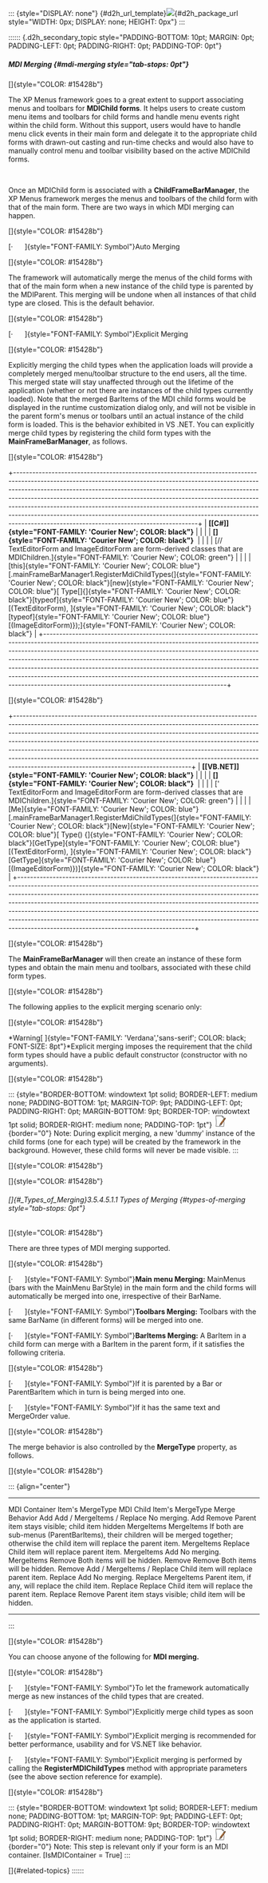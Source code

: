 ::: {style="DISPLAY: none"}
[](ms-xhelp:///?Id=d2h_url_template){#d2h_url_template}![](!package_url!){#d2h_package_url style="WIDTH: 0px; DISPLAY: none; HEIGHT: 0px"}
:::

:::::: {.d2h_secondary_topic style="PADDING-BOTTOM: 10pt; MARGIN: 0pt; PADDING-LEFT: 0pt; PADDING-RIGHT: 0pt; PADDING-TOP: 0pt"}
##### MDI Merging {#mdi-merging style="tab-stops: 0pt"}

[]{style="COLOR: #15428b"} 

The XP Menus framework goes to a great extent to support associating menus and toolbars for **MDIChild forms**. It helps users to create custom menu items and toolbars for child forms and handle menu events right within the child form. Without this support, users would have to handle menu click events in their main form and delegate it to the appropriate child forms with drawn-out casting and run-time checks and would also have to manually control menu and toolbar visibility based on the active MDIChild forms.

 

Once an MDIChild form is associated with a **ChildFrameBarManager**, the XP Menus framework merges the menus and toolbars of the child form with that of the main form. There are two ways in which MDI merging can happen.

[]{style="COLOR: #15428b"} 

[·      ]{style="FONT-FAMILY: Symbol"}Auto Merging

[]{style="COLOR: #15428b"} 

The framework will automatically merge the menus of the child forms with that of the main form when a new instance of the child type is parented by the MDIParent. This merging will be undone when all instances of that child type are closed. This is the default behavior.

[]{style="COLOR: #15428b"} 

[·      ]{style="FONT-FAMILY: Symbol"}Explicit Merging

[]{style="COLOR: #15428b"} 

Explicitly merging the child types when the application loads will provide a completely merged menu/toolbar structure to the end users, all the time. This merged state will stay unaffected through out the lifetime of the application (whether or not there are instances of the child types currently loaded). Note that the merged BarItems of the MDI child forms would be displayed in the runtime customization dialog only, and will not be visible in the parent form\'s menus or toolbars until an actual instance of the child form is loaded. This is the behavior exhibited in VS .NET. You can explicitly merge child types by registering the child form types with the **MainFrameBarManager**, as follows.

[]{style="COLOR: #15428b"} 

+---------------------------------------------------------------------------------------------------------------------------------------------------------------------------------------------------------------------------------------------------------------------------------------------------------------------------------------------------------------------------------------------------------------------------------------------------------------------------------------------------------------------------------------------+
| **[\[C#\]]{style="FONT-FAMILY: 'Courier New'; COLOR: black"}**                                                                                                                                                                                                                                                                                                                                                                                                                                                                              |
|                                                                                                                                                                                                                                                                                                                                                                                                                                                                                                                                             |
| **[]{style="FONT-FAMILY: 'Courier New'; COLOR: black"}**                                                                                                                                                                                                                                                                                                                                                                                                                                                                                    |
|                                                                                                                                                                                                                                                                                                                                                                                                                                                                                                                                             |
| [// TextEditorForm and ImageEditorForm are form-derived classes that are MDIChildren.]{style="FONT-FAMILY: 'Courier New'; COLOR: green"}                                                                                                                                                                                                                                                                                                                                                                                                    |
|                                                                                                                                                                                                                                                                                                                                                                                                                                                                                                                                             |
| [this]{style="FONT-FAMILY: 'Courier New'; COLOR: blue"}[.mainFrameBarManager1.RegisterMdiChildTypes(]{style="FONT-FAMILY: 'Courier New'; COLOR: black"}[new]{style="FONT-FAMILY: 'Courier New'; COLOR: blue"}[ Type\[\]{]{style="FONT-FAMILY: 'Courier New'; COLOR: black"}[typeof]{style="FONT-FAMILY: 'Courier New'; COLOR: blue"}[(TextEditorForm), ]{style="FONT-FAMILY: 'Courier New'; COLOR: black"}[typeof]{style="FONT-FAMILY: 'Courier New'; COLOR: blue"}[(ImageEditorForm)});]{style="FONT-FAMILY: 'Courier New'; COLOR: black"} |
+---------------------------------------------------------------------------------------------------------------------------------------------------------------------------------------------------------------------------------------------------------------------------------------------------------------------------------------------------------------------------------------------------------------------------------------------------------------------------------------------------------------------------------------------+

[]{style="COLOR: #15428b"} 

+-------------------------------------------------------------------------------------------------------------------------------------------------------------------------------------------------------------------------------------------------------------------------------------------------------------------------------------------------------------------------------------------------------------------------------------------------------------------------------------------------------------------------------------------+
| **[\[VB.NET\]]{style="FONT-FAMILY: 'Courier New'; COLOR: black"}**                                                                                                                                                                                                                                                                                                                                                                                                                                                                        |
|                                                                                                                                                                                                                                                                                                                                                                                                                                                                                                                                           |
| **[]{style="FONT-FAMILY: 'Courier New'; COLOR: black"}**                                                                                                                                                                                                                                                                                                                                                                                                                                                                                  |
|                                                                                                                                                                                                                                                                                                                                                                                                                                                                                                                                           |
| [\' TextEditorForm and ImageEditorForm are form-derived classes that are MDIChildren.]{style="FONT-FAMILY: 'Courier New'; COLOR: green"}                                                                                                                                                                                                                                                                                                                                                                                                  |
|                                                                                                                                                                                                                                                                                                                                                                                                                                                                                                                                           |
| [Me]{style="FONT-FAMILY: 'Courier New'; COLOR: blue"}[.mainFrameBarManager1.RegisterMdiChildTypes(]{style="FONT-FAMILY: 'Courier New'; COLOR: black"}[New]{style="FONT-FAMILY: 'Courier New'; COLOR: blue"}[ Type() {]{style="FONT-FAMILY: 'Courier New'; COLOR: black"}[GetType]{style="FONT-FAMILY: 'Courier New'; COLOR: blue"}[(TextEditorForm), ]{style="FONT-FAMILY: 'Courier New'; COLOR: black"}[GetType]{style="FONT-FAMILY: 'Courier New'; COLOR: blue"}[(ImageEditorForm)})]{style="FONT-FAMILY: 'Courier New'; COLOR: black"} |
+-------------------------------------------------------------------------------------------------------------------------------------------------------------------------------------------------------------------------------------------------------------------------------------------------------------------------------------------------------------------------------------------------------------------------------------------------------------------------------------------------------------------------------------------+

[]{style="COLOR: #15428b"} 

The **MainFrameBarManager** will then create an instance of these form types and obtain the main menu and toolbars, associated with these child form types.

[]{style="COLOR: #15428b"} 

The following applies to the explicit merging scenario only:

[]{style="COLOR: #15428b"} 

*Warning[ ]{style="FONT-FAMILY: 'Verdana','sans-serif'; COLOR: black; FONT-SIZE: 8pt"}*Explicit merging imposes the requirement that the child form types should have a public default constructor (constructor with no arguments).

[]{style="COLOR: #15428b"} 

::: {style="BORDER-BOTTOM: windowtext 1pt solid; BORDER-LEFT: medium none; PADDING-BOTTOM: 1pt; MARGIN-TOP: 9pt; PADDING-LEFT: 0pt; PADDING-RIGHT: 0pt; MARGIN-BOTTOM: 9pt; BORDER-TOP: windowtext 1pt solid; BORDER-RIGHT: medium none; PADDING-TOP: 1pt"}
![](ImagesExt/image76_1.jpg){border="0"} Note: During explicit merging, a new \'dummy\' instance of the child forms (one for each type) will be created by the framework in the background. However, these child forms will never be made visible.
:::

[]{style="COLOR: #15428b"} 

[]{style="COLOR: #15428b"} 

###### []{#_Types_of_Merging}3.5.4.5.1.1 Types of Merging {#types-of-merging style="tab-stops: 0pt"}

[]{style="COLOR: #15428b"} 

There are three types of MDI merging supported.

[]{style="COLOR: #15428b"} 

[·      ]{style="FONT-FAMILY: Symbol"}**Main menu Merging:** MainMenus (bars with the MainMenu BarStyle) in the main form and the child forms will automatically be merged into one, irrespective of their BarName.

[·      ]{style="FONT-FAMILY: Symbol"}**Toolbars Merging:** Toolbars with the same BarName (in different forms) will be merged into one.

[·      ]{style="FONT-FAMILY: Symbol"}**BarItems Merging:** A BarItem in a child form can merge with a BarItem in the parent form, if it satisfies the following criteria.

[]{style="COLOR: #15428b"} 

[·      ]{style="FONT-FAMILY: Symbol"}If it is parented by a Bar or ParentBarItem which in turn is being merged into one.

[·      ]{style="FONT-FAMILY: Symbol"}If it has the same text and MergeOrder value.

[]{style="COLOR: #15428b"} 

The merge behavior is also controlled by the **MergeType** property, as follows.

[]{style="COLOR: #15428b"} 

::: {align="center"}
  --------------------------------- ----------------------------- ----------------------------------------------------------------------------------------------------------------------------------------
  MDI Container Item\'s MergeType   MDI Child Item\'s MergeType   Merge Behavior
  Add                               Add / MergeItems / Replace    No merging.
  Add                               Remove                        Parent item stays visible; child item hidden
  MergeItems                        MergeItems                    If both are sub-menus (ParentBarItems), their children will be merged together; otherwise the child item will replace the parent item.
  MergeItems                        Replace                       Child item will replace parent item.
  MergeItems                        Add                           No merging.
  MergeItems                        Remove                        Both items will be hidden.
  Remove                            Remove                        Both items will be hidden.
  Remove                            Add / MergeItems / Replace    Child item will replace parent item.
  Replace                           Add                           No merging.
  Replace                           MergeItems                    Parent item, if any, will replace the child item.
  Replace                           Replace                       Child item will replace the parent item.
  Replace                           Remove                        Parent item stays visible; child item will be hidden.
  --------------------------------- ----------------------------- ----------------------------------------------------------------------------------------------------------------------------------------
:::

[]{style="COLOR: #15428b"} 

You can choose anyone of the following for **MDI merging.**

[]{style="COLOR: #15428b"} 

[·      ]{style="FONT-FAMILY: Symbol"}To let the framework automatically merge as new instances of the child types that are created.

[·      ]{style="FONT-FAMILY: Symbol"}Explicitly merge child types as soon as the application is started.

[·      ]{style="FONT-FAMILY: Symbol"}Explicit merging is recommended for better performance, usability and for VS.NET like behavior.

[·      ]{style="FONT-FAMILY: Symbol"}Explicit merging is performed by calling the **RegisterMDIChildTypes** method with appropriate parameters (see the above section reference for example).

[]{style="COLOR: #15428b"} 

::: {style="BORDER-BOTTOM: windowtext 1pt solid; BORDER-LEFT: medium none; PADDING-BOTTOM: 1pt; MARGIN-TOP: 9pt; PADDING-LEFT: 0pt; PADDING-RIGHT: 0pt; MARGIN-BOTTOM: 9pt; BORDER-TOP: windowtext 1pt solid; BORDER-RIGHT: medium none; PADDING-TOP: 1pt"}
![](ImagesExt/image76_1.jpg){border="0"} Note: This step is relevant only if your form is an MDI container. \[IsMDIContainer = True\]
:::

[]{#related-topics}
::::::
